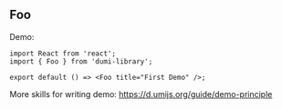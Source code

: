 
## Foo

Demo:

```tsx
import React from 'react';
import { Foo } from 'dumi-library';

export default () => <Foo title="First Demo" />;
```

More skills for writing demo: https://d.umijs.org/guide/demo-principle
